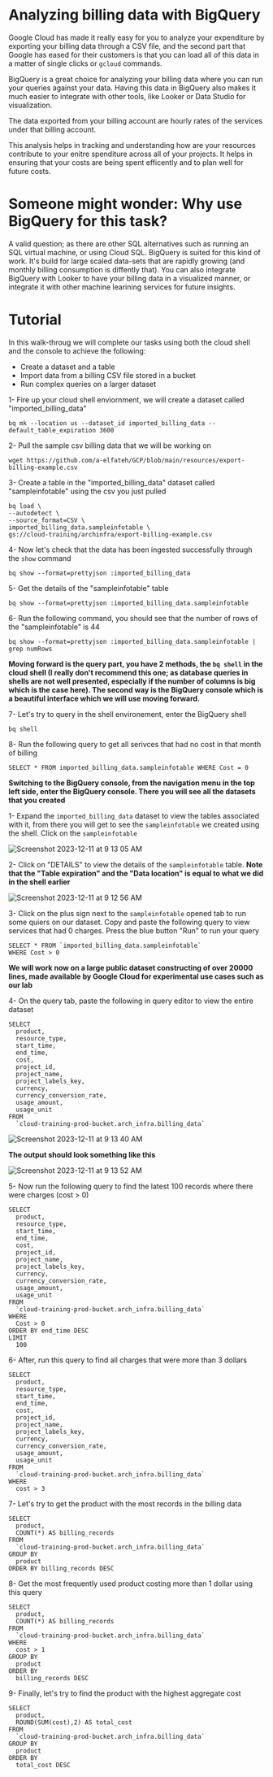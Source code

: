 # Analyzing billing data with BigQuery
Google Cloud has made it really easy for you to analyze your expenditure by exporting your billing data through a CSV file, and the second part that Google has eased for their customers is that you can load all of this data in a matter of single clicks or ```gcloud``` commands. 

BigQuery is a great choice for analyzing your billing data where you can run your queries against your data. Having this data in BigQuery also makes it much easier to integrate with other tools, like Looker or Data Studio for visualization.

The data exported from your billing account are hourly rates of the services under that billing account. 

This analysis helps in tracking and understanding how are your resources contribute to your enitre spenditure across all of your projects. It helps in ensuring that your costs are being spent efficently and to plan well for future costs.

# Someone might wonder: Why use BigQuery for this task?
A valid question; as there are other SQL alternatives such as running an SQL virtual machine, or using Cloud SQL. BigQuery is suited for this kind of work. It's build for large scaled data-sets that are rapidly growing (and monthly billing consumption is diffently that). You can also integrate BigQuery with Looker to have your billing data in a visualized manner, or integrate it with other machine learining services for future insights.

# Tutorial
In this walk-throug we will complete our tasks using both the cloud shell and the console to achieve the following:
- Create a dataset and a table
- Import data from a billing CSV file stored in a bucket
- Run complex queries on a larger dataset


1- Fire up your cloud shell enviornment, we will create a dataset called "imported_billing_data"
```
bq mk --location us --dataset_id imported_billing_data --default_table_expiration 3600
```

2- Pull the sample csv billing data that we will be working on
```
wget https://github.com/a-elfateh/GCP/blob/main/resources/export-billing-example.csv
```

3- Create a table in the "imported_billing_data" dataset called "sampleinfotable" using the csv you just pulled
```
bq load \
--autodetect \
--source_format=CSV \
imported_billing_data.sampleinfotable \
gs://cloud-training/archinfra/export-billing-example.csv
```

4- Now let's check that the data has been ingested successfully through the ```show``` command
```
bq show --format=prettyjson :imported_billing_data
```

5- Get the details of the "sampleinfotable" table 
```
bq show --format=prettyjson :imported_billing_data.sampleinfotable 
```

6- Run the following command, you should see that the number of rows of the "sampleinfotable" is 44
```
bq show --format=prettyjson :imported_billing_data.sampleinfotable | grep numRows
```

**Moving forward is the query part, you have 2 methods, the ```bq shell``` in the cloud shell (I really don't recommend this one; as database queries in shells are not well presented, especially if the number of columns is big which is the case here). The second way is the BigQuery console which is a beautiful interface which we will use moving forward.**

7- Let's try to query in the shell environement, enter the BigQuery shell
```
bq shell
```

8- Run the following query to get all serivces that had no cost in that month of billing
```
SELECT * FROM imported_billing_data.sampleinfotable WHERE Cost = 0
```
**Switching to the BigQuery console, from the navigation menu in the top left side, enter the BigQuery console. There you will see all the datasets that you created**

1- Expand the ```imported_billing_data``` dataset to view the tables associated with it, from there you will get to see the ```sampleinfotable``` we created using the shell. Click on the ```sampleinfotable```

![Screenshot 2023-12-11 at 9 13 05 AM](https://github.com/a-elfateh/GCP/assets/61758821/8ca27e9d-7c3b-477f-b974-0ba3e2273d8f)


2- Click on "DETAILS" to view the details of the ```sampleinfotable``` table. **Note that the "Table expiration" and the "Data location" is equal to what we did in the shell earlier**

![Screenshot 2023-12-11 at 9 12 56 AM](https://github.com/a-elfateh/GCP/assets/61758821/c8ead1f4-f8ae-4c66-8b9f-c8674a2e7036)

3- Click on the plus sign next to the ```sampleinfotable``` opened tab to run some quiers on our dataset. Copy and paste the following query to view services that had 0 charges. Press the blue button "Run" to run your query
```
SELECT * FROM `imported_billing_data.sampleinfotable`
WHERE Cost > 0
```

**We will work now on a large public dataset constructing of over 20000 lines, made available by Google Cloud for experimental use cases such as our lab**

4- On the query tab, paste the following in query editor to view the entire dataset
```
SELECT
  product,
  resource_type,
  start_time,
  end_time,
  cost,
  project_id,
  project_name,
  project_labels_key,
  currency,
  currency_conversion_rate,
  usage_amount,
  usage_unit
FROM
  `cloud-training-prod-bucket.arch_infra.billing_data`
```

![Screenshot 2023-12-11 at 9 13 40 AM](https://github.com/a-elfateh/GCP/assets/61758821/50943f6c-a136-4a57-a3ed-b48fe0175cd7)

**The output should look something like this**

![Screenshot 2023-12-11 at 9 13 52 AM](https://github.com/a-elfateh/GCP/assets/61758821/cc2cec32-e41a-4baa-a3bc-e9ad341847cf)

5- Now run the following query to find the latest 100 records where there were charges (cost > 0)
```
SELECT
  product,
  resource_type,
  start_time,
  end_time,
  cost,
  project_id,
  project_name,
  project_labels_key,
  currency,
  currency_conversion_rate,
  usage_amount,
  usage_unit
FROM
  `cloud-training-prod-bucket.arch_infra.billing_data`
WHERE
  Cost > 0
ORDER BY end_time DESC
LIMIT
  100
```

6- After, run this query to find all charges that were more than 3 dollars
```
SELECT
  product,
  resource_type,
  start_time,
  end_time,
  cost,
  project_id,
  project_name,
  project_labels_key,
  currency,
  currency_conversion_rate,
  usage_amount,
  usage_unit
FROM
  `cloud-training-prod-bucket.arch_infra.billing_data`
WHERE
  cost > 3
```

7- Let's try to get the product with the most records in the billing data
```
SELECT
  product,
  COUNT(*) AS billing_records
FROM
  `cloud-training-prod-bucket.arch_infra.billing_data`
GROUP BY
  product
ORDER BY billing_records DESC
```

8- Get the most frequently used product costing more than 1 dollar using this query
```
SELECT
  product,
  COUNT(*) AS billing_records
FROM
  `cloud-training-prod-bucket.arch_infra.billing_data`
WHERE
  cost > 1
GROUP BY
  product
ORDER BY
  billing_records DESC
```
9- Finally, let's try to find the product with the highest aggregate cost
```
SELECT
  product,
  ROUND(SUM(cost),2) AS total_cost
FROM
  `cloud-training-prod-bucket.arch_infra.billing_data`
GROUP BY
  product
ORDER BY
  total_cost DESC
```
